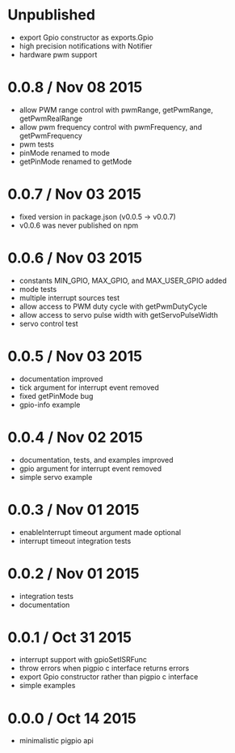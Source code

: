 Unpublished
===========

  * export Gpio constructor as exports.Gpio
  * high precision notifications with Notifier
  * hardware pwm support

0.0.8 / Nov 08 2015
===================

  * allow PWM range control with pwmRange, getPwmRange, getPwmRealRange
  * allow pwm frequency control with pwmFrequency, and getPwmFrequency
  * pwm tests
  * pinMode renamed to mode
  * getPinMode renamed to getMode

0.0.7 / Nov 03 2015
===================

  * fixed version in package.json (v0.0.5 -> v0.0.7)
  * v0.0.6 was never published on npm

0.0.6 / Nov 03 2015
===================

  * constants MIN_GPIO, MAX_GPIO, and MAX_USER_GPIO added
  * mode tests
  * multiple interrupt sources test
  * allow access to PWM duty cycle with getPwmDutyCycle
  * allow access to servo pulse width with getServoPulseWidth
  * servo control test

0.0.5 / Nov 03 2015
===================

  * documentation improved
  * tick argument for interrupt event removed
  * fixed getPinMode bug
  * gpio-info example

0.0.4 / Nov 02 2015
===================

  * documentation, tests, and examples improved
  * gpio argument for interrupt event removed
  * simple servo example

0.0.3 / Nov 01 2015
===================

  * enableInterrupt timeout argument made optional
  * interrupt timeout integration tests

0.0.2 / Nov 01 2015
===================

  * integration tests
  * documentation

0.0.1 / Oct 31 2015
===================

  * interrupt support with gpioSetISRFunc
  * throw errors when pigpio c interface returns errors
  * export Gpio constructor rather than pigpio c interface
  * simple examples

0.0.0 / Oct 14 2015
===================

  * minimalistic pigpio api

